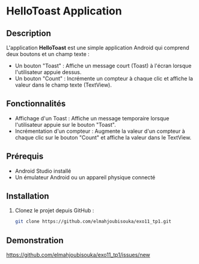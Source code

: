 # HelloToast Application

## Description
L'application **HelloToast** est une simple application Android qui comprend deux boutons et un champ texte :
- Un bouton "Toast" : Affiche un message court (Toast) à l'écran lorsque l'utilisateur appuie dessus.
- Un bouton "Count" : Incrémente un compteur à chaque clic et affiche la valeur dans le champ texte (TextView).

## Fonctionnalités
- Affichage d'un Toast : Affiche un message temporaire lorsque l'utilisateur appuie sur le bouton "Toast".
- Incrémentation d'un compteur : Augmente la valeur d'un compteur à chaque clic sur le bouton "Count" et affiche la valeur dans le TextView.

## Prérequis
- Android Studio installé
- Un émulateur Android ou un appareil physique connecté

## Installation
1. Clonez le projet depuis GitHub :
   ```bash
   git clone https://github.com/elmahjoubisouka/exo11_tp1.git

## Demonstration

https://github.com/elmahjoubisouka/exo11_tp1/issues/new
